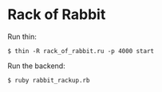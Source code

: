 # Rack of Rabbit

Run thin:

    $ thin -R rack_of_rabbit.ru -p 4000 start
    
Run the backend:

    $ ruby rabbit_rackup.rb